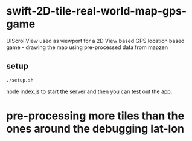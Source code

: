 # swift-2D-tile-real-world-map-gps-game
UIScrollView used as viewport for a 2D View based GPS location based game - drawing the map using pre-processed data from mapzen 


## setup

```
./setup.sh
```

node index.js to start the server and then you can test out the app.

# pre-processing more tiles than the ones around the debugging lat-lon


